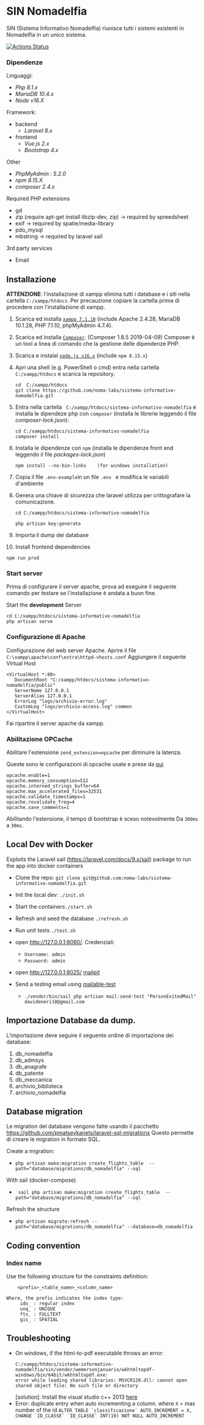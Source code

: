 # SIN Nomadelfia
SIN (Sistema Informativo Nomadelfia) riunisce tutti i sistemi esistenti in Nomadelfia in un unico sistema.

[![Actions Status](https://github.com/noma-labs/sin/workflows/tests/badge.svg)](https://github.com/noma-labs/sin/actions)

### Dipendenze

Linguaggi:
   - *Php 8.1.x* 
   - *MariaDB 10.4.x*
   - *Node v16.X*

Framework:
  
  - backend
      - *Laravel 8.x*
  - frontend
      - *Vue.js 2.x*
      - *Bootstrap  4.x*
  
Other
  - *PhpMyAdmin : 5.2.0*
  - *npm 8.15.X*
  - *composer 2.4.x*

Required PHP extensions
  - gd
  - zip (require apt-get install libzip-dev, zip) -> required by spreedsheet 
  - exif                                          -> required by spatie/media-library
  - pdo_mysql             
  - mbstring                                      -> required by laravel sail  

3rd party services
  - Email 


## Installazione
**ATTENZIONE**: l'installazione di xampp elimina tutti i database e i siti nella cartella `C:/xampp/htdocs`. Per precauzione copiare la cartella prima di procedere con l'installazione di xampp.

1. Scarica ed installa [`xampp 7.1.10`](https://www.apachefriends.org/it/index.html) (include Apache 2.4.28, MariaDB 10.1.28, PHP 7.1.10, phpMyAdmin 4.7.4).

2. Scarica ed installa [`Composer`](https://getcomposer.org/download/). (Composer 1.8.5 2019-04-09) Composer è un tool a linea di comando che la gestione delle dipendenze PHP.

3. Scarica e instalal [`node.js v16.x`](https://nodejs.org/it/download/) (include `npm 8.15.x`)

4. Apri una shell (e.g. PowerShell o cmd) entra nella cartella `C:/xampp/htdocs`  e scarica la repository.
    ```
    cd  C:/xampp/htdocs
    git clone https://github.com/noma-labs/sistema-informativo-nomadelfia.git
    ```

5. Entra nella cartella ` C:/xampp/htdocs/sistema-informativo-nomadelfia` e installa le dipendeze php con `composer` (installa le librerie leggendo il file _composer-lock.json_):
    ```
    cd C:/xampp/htdocs/sistema-informativo-nomadelfia
    composer install
    ```

6. Installa le dipendenze con `npm` (installa le dipendenze  front end leggendo il file _packages-lock.json_)
    ```
    npm install --no-bin-links    (for windows installation)
    ```

7. Copia il file `.env-example`in un file `.env ` e modifica le variabili d'ambiente

8. Genera una chiave di sicurezza che laravel utilizza per crittografare la comunicazione.
    
    ```
    cd C:/xampp/htdocs/sistema-informativo-nomadelfia
    
    php artisan key:generate
    ```

9. Importa il dump dei database

10. Install frontend dependencies
```
npm run prod
```

### Start server
Prima di configurare il server apache, prova ad eseguire il seguente comando per testare se l'installazione è andata a buon fine.

Start the **development** Server
```
cd C:/xampp/htdocs/sistema-informativo-nomadelfia
php artisan serve
```

### Configurazione di Apache
Configurazione del web server Apache.
Aprire il file  `C:\xampp\apache\conf\extra\httpd-vhosts.conf`
Aggiungere il seguente Virtual Host
```
<VirtualHost *:80>
   DocumentRoot "C:/xampp/htdocs/sistema-informativo-nomadelfia/public"
   ServerName 127.0.0.1
   ServerAlias 127.0.0.1
   ErrorLog "logs/archivio-error.log"
   CustomLog "logs/archivio-access.log" common
</VirtualHost>
```

Fai ripartire il server apache da xampp.

### Abilitazione OPCache

Abilitare l'estensione `zend_extension=opcache` per diminuire la latenza. 

Queste sono le configurazioni di opcache usate e prese da [qui](https://medium.com/appstract/make-your-laravel-app-fly-with-php-opcache-9948db2a5f93)

```aidl
opcache.enable=1
opcache.memory_consumption=512
opcache.interned_strings_buffer=64
opcache.max_accelerated_files=32531
opcache.validate_timestamps=1
opcache.revalidate_freq=4
opcache.save_comments=1
```

Abilitando l'estensione, il tempo di bootstrap è sceso notevolmente
Da `300ms` a `30ms`.

## Local Dev with Docker
Exploits the Laravel sail (https://laravel.com/docs/9.x/sail) package to run the app into docker containers

- Clone the repo: `git clone git@github.com:noma-labs/sistema-informativo-nomadelfia.git`
- Init the local dev: `./init.sh`
- Start the containers`./start.sh`
- Refresh and seed the database `./refresh.sh`
- Run unit tests `./test.sh`

- open http://127.0.0.1:8080/. Credenziali:
  - `Username: admin`
  - `Password: admin`
- open http://127.0.0.1:8025/  [mailpit](https://hub.docker.com/r/axllent/mailpit)  


- Send a testing email using [mailable-test](https://github.com/spatie/laravel-mailable-test)
    - `./vendor/bin/sail php artisan mail:send-test "PersonExitedMail" davideneri18@gmail.com`

## Importazione Database da dump.

L'importazione deve seguire il seguente ordine di importazione dei database:
1.  db_nomadelfia
2.	db_admsys
3.	db_anagrafe
4.	db_patente
5.	db_meccanica
6.	archivio_biblioteca
7.	archivio_nomadelfia


## Database migration
Le migration del database vengono fatte usando il pacchetto  https://github.com/pmatseykanets/laravel-sql-migrations
Questo permette di creare le migration in formato SQL.

Create a migration:
- `php artisan make:migration create_flights_table  --path="database/migrations/db_nomadelfia" --sql`

With sail (docker-compose) 
- ` sail php artisan make:migration create_flights_table  --path="database/migrations/db_nomadelfia" --sql`

Refresh the structure
- `php artisan migrate:refresh --path="database/migrations/db_nomadelfia" --database=db_nomadelfia`

## Coding convention

### Index name
Use the following structure for the constraints definition:
```
    <prefix>_<table_name>_<column_name>

Where, the prefix indicates the index type:
     idx_ : regular index
     unq_ : UNIQUE
     ftx_ : FULLTEXT
     gis_ : SPATIAL
```

## Troubleshooting 
  - On windows, if the html-to-pdf executable throws an error:
    ```
    C:/xampp/htdocs/sistema-informativo-nomadelfia/sin/vendor/wemersonjanuario/wkhtmltopdf-windows/bin/64bit/wkhtmltopdf.exe: 
    error while loading shared libraries: MSVCR120.dll: cannot open shared object file: No such file or directory
    ```
    [solution]: Install the visual studio c++ 2013 [here](https://www.microsoft.com/it-it/download/details.aspx?id=40784)
  - Error: duplicate entry when auto incrementing a column. where `X` = max number of the id
 ```ALTER TABLE `classificazione` AUTO_INCREMENT = X, CHANGE `ID_CLASSE` `ID_CLASSE` INT(10) NOT NULL AUTO_INCREMENT```


